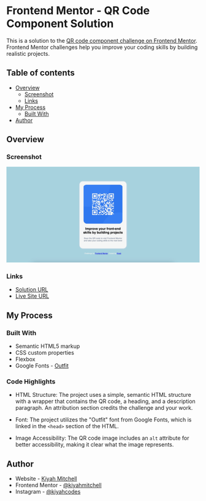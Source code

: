 # Frontend Mentor - QR Code Component Solution

This is a solution to the [QR code component challenge on Frontend Mentor](https://www.frontendmentor.io/challenges/qr-code-component-iux_sIO_H). Frontend Mentor challenges help you improve your coding skills by building realistic projects.

## Table of contents

- [Overview](#overview)
  - [Screenshot](#screenshot)
  - [Links](#links)
- [My Process](#my-process)
  - [Built With](#built-with)
- [Author](#author)

## Overview

### Screenshot

![Screenshot](/images/screenshot.png)

### Links

- [Solution URL](https://www.frontendmentor.io/solutions/qr-code-component-ffxY3Gb6IP)
- [Live Site URL](https://kiyahmitchell.github.io/qr-code-component-main/)

## My Process

### Built With

- Semantic HTML5 markup
- CSS custom properties
- Flexbox
- Google Fonts - [Outfit](https://fonts.google.com/specimen/Outfit)

### Code Highlights

- HTML Structure: The project uses a simple, semantic HTML structure with a wrapper that contains the QR code, a heading, and a description paragraph. An attribution section credits the challenge and your work.

- Font: The project utilizes the "Outfit" font from Google Fonts, which is linked in the `<head>` section of the HTML.

- Image Accessibility: The QR code image includes an `alt` attribute for better accessibility, making it clear what the image represents.

## Author

- Website - [Kiyah Mitchell](https://www.kiyahmitchell.github.io)
- Frontend Mentor - [@kiyahmitchell](https://www.frontendmentor.io/profile/kiyahmitchell)
- Instagram - [@kiyahcodes](https://www.instagram.com/kiyahcodes)
